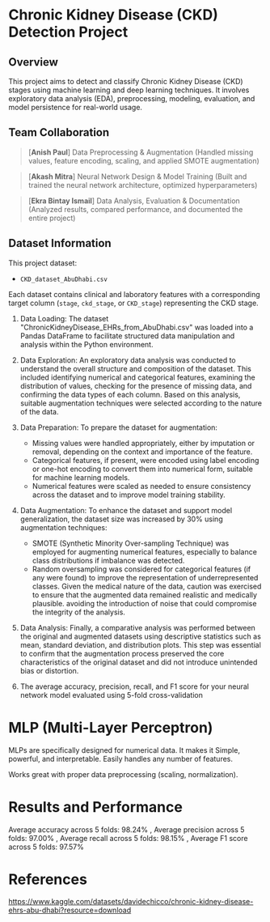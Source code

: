 #  Chronic Kidney Disease (CKD) Detection Project

##  Overview
This project aims to detect and classify Chronic Kidney Disease (CKD) stages using machine learning and deep learning techniques. It involves exploratory data analysis (EDA), preprocessing, modeling, evaluation, and model persistence for real-world usage.

## Team Collaboration
> [**Anish Paul**]
> Data Preprocessing & Augmentation
> (Handled missing values, feature encoding, scaling, and applied SMOTE augmentation)

> [**Akash Mitra**]
>Neural Network Design & Model Training
> (Built and trained the neural network architecture, optimized hyperparameters)

> [**Ekra Bintay Ismail**]
> Data Analysis, Evaluation & Documentation
> (Analyzed results, compared performance, and documented the entire project)



## Dataset Information

This project dataset:
- `CKD_dataset_AbuDhabi.csv`

Each dataset contains clinical and laboratory features with a corresponding target column (`stage`, `ckd_stage`, or `CKD_stage`) representing the CKD stage.




1. Data Loading:
   The dataset "ChronicKidneyDisease_EHRs_from_AbuDhabi.csv" was loaded into a Pandas DataFrame to facilitate structured data manipulation and analysis within the Python environment.

2. Data Exploration:
   An exploratory data analysis was conducted to understand the overall structure and composition of the dataset. This included identifying numerical and categorical features, examining the distribution of values,
   checking for the presence of missing data, and confirming the data types of each column. Based on this analysis, suitable augmentation techniques were selected according to the nature of the data.

3. Data Preparation:
   To prepare the dataset for augmentation:
   - Missing values were handled appropriately, either by imputation or removal, depending on the context and importance of the feature.
   - Categorical features, if present, were encoded using label encoding or one-hot encoding to convert them into numerical form, suitable for machine learning models.
   - Numerical features were scaled as needed to ensure consistency across the dataset and to improve model training stability.

4. Data Augmentation:
   To enhance the dataset and support model generalization, the dataset size was increased by 30% using augmentation techniques:
   - SMOTE (Synthetic Minority Over-sampling Technique) was employed for augmenting numerical features, especially to balance class distributions if imbalance was detected.
   - Random oversampling was considered for categorical features (if any were found) to improve the representation of underrepresented classes.
   Given the medical nature of the data, caution was exercised to ensure that the augmented data remained realistic and medically plausible.
   avoiding the introduction of noise that could compromise the integrity of the analysis.

5. Data Analysis:
   Finally, a comparative analysis was performed between the original and augmented datasets using descriptive statistics such as mean, standard deviation, and distribution plots. This step was essential to confirm that the augmentation process preserved the core characteristics of the original dataset and did not introduce unintended bias or distortion.

6. The average accuracy, precision, recall, and F1 score for your neural network model evaluated using 5-fold cross-validation
# MLP (Multi-Layer Perceptron)
MLPs are specifically designed for numerical data.
It makes it Simple, powerful, and interpretable.
Easily handles any number of features.



Works great with proper data preprocessing (scaling, normalization).
# Results and Performance
Average accuracy across 5 folds: 98.24% ,
Average precision across 5 folds: 97.00% ,
Average recall across 5 folds: 98.15% ,
Average F1 score across 5 folds: 97.57%

# References
https://www.kaggle.com/datasets/davidechicco/chronic-kidney-disease-ehrs-abu-dhabi?resource=download
